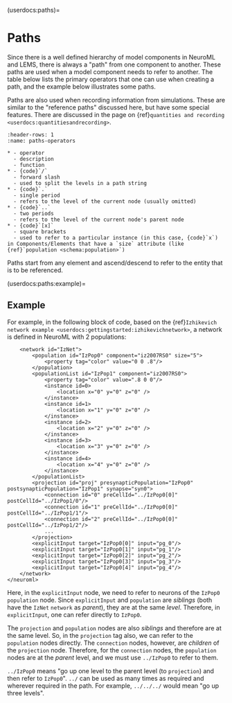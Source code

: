 (userdocs:paths)=
# Paths

Since there is a well defined hierarchy of model components in NeuroML and LEMS, there is always a "path" from one component to another.
These paths are used when a model component needs to refer to another.
The table below lists the primary operators that one can use when creating a path, and the example below illustrates some paths.

Paths are also used when recording information from simulations.
These are similar to the "reference paths" discussed here, but have some special features.
There are discussed in the page on {ref}`quantities and recording <userdocs:quantitiesandrecording>`.

```{list-table}
:header-rows: 1
:name: paths-operators

* - operator
  - description
  - function
* - {code}`/`
  - forward slash
  - used to split the levels in a path string
* - {code}`.`
  - single period
  - refers to the level of the current node (usually omitted)
* - {code}`..`
  - two periods
  - refers to the level of the current node's parent node
* - {code}`[x]`
  - square brackets
  - used to refer to a particular instance (in this case, {code}`x`) in Components/Elements that have a `size` attribute (like {ref}`population <schema:population>`)
```
Paths start from any element and ascend/descend to refer to the entity that is to be referenced.

(userdocs:paths:example)=
## Example

For example, in the following block of code, based on the  {ref}`Izhikevich network example <userdocs:gettingstarted:izhikevichnetwork>`, a network is defined in NeuroML with 2 populations:
```{code-block} xml
    <network id="IzNet">
        <population id="IzPop0" component="iz2007RS0" size="5">
            <property tag="color" value="0 0 .8"/>
        </population>
        <populationList id="IzPop1" component="iz2007RS0">
            <property tag="color" value=".8 0 0"/>
            <instance id=0>
                <location x="0" y="0" z="0" />
            </instance>
            <instance id=1>
                <location x="1" y="0" z="0" />
            </instance>
            <instance id=2>
                <location x="2" y="0" z="0" />
            </instance>
            <instance id=3>
                <location x="3" y="0" z="0" />
            </instance>
            <instance id=4>
                <location x="4" y="0" z="0" />
            </instance>
        </populationList>
        <projection id="proj" presynapticPopulation="IzPop0" postsynapticPopulation="IzPop1" synapse="syn0">
            <connection id="0" preCellId="../IzPop0[0]" postCellId="../IzPop1/0"/>
            <connection id="1" preCellId="../IzPop0[0]" postCellId="../IzPop1/1"/>
            <connection id="2" preCellId="../IzPop0[0]" postCellId="../IzPop1/2"/>
            ...
        </projection>
        <explicitInput target="IzPop0[0]" input="pg_0"/>
        <explicitInput target="IzPop0[1]" input="pg_1"/>
        <explicitInput target="IzPop0[2]" input="pg_2"/>
        <explicitInput target="IzPop0[3]" input="pg_3"/>
        <explicitInput target="IzPop0[4]" input="pg_4"/>
    </network>
</neuroml>
```
Here, in the `explicitInput` node, we need to refer to neurons of the `IzPop0` `population` node.
Since `explicitInput` and `population` are *siblings* (both have the `IzNet` `network` as *parent*), they are at the same *level*.
Therefore, in `explicitInput`, one can refer directly to `IzPop0`.

The `projection` and `population` nodes are also *siblings* and therefore are at the same level.
So, in the `projection` tag also, we can refer to the `population` nodes directly.
The `connection` nodes, however, are *children* of the `projection` node.
Therefore, for the `connection` nodes, the `population` nodes are at the *parent* level, and we must use `../IzPop0` to refer to them.

`../IzPop0` means "go up one level to the parent level (to `projection`) and then refer to `IzPop0`".
`../` can be used as many times as required and wherever required in the path.
For example, `../../../` would mean "go up three levels".
